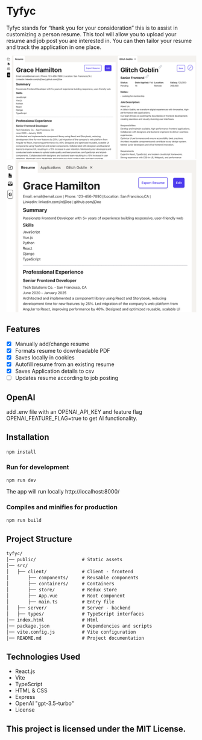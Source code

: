 # Tyfyc

Tyfyc stands for “thank you for your consideration” this is to assist in customizing a person resume. This tool will allow you to upload your resume and job post you are interested in. You can then tailor your resume and track the application in one place.

![Alt text](public/app-preview.png)
![Alt text](public/small-preview.png)

## Features
- [X] Manually add/change resume
- [X] Formats resume to downloadable PDF
- [X] Saves locally in cookies
- [X] Autofill resume from an existing resume
- [X] Saves Application details to csv
- [ ] Updates resume according to job posting

## OpenAI
add .env file with an OPENAI_API_KEY and feature flag OPENAI_FEATURE_FLAG=true to get AI functionality. 

## Installation
```
npm install
```

### Run for development
```
npm run dev
```
The app will run locally http://localhost:8000/

### Compiles and minifies for production
```
npm run build

```

## Project Structure
```
tyfyc/
│── public/                 # Static assets
│── src/
│   ├── client/             # Client - frontend
│       ├── components/     # Reusable components
│       ├── containers/     # Containers
│       ├── store/          # Redux store
│       ├── App.vue         # Root component
│       ├── main.ts         # Entry file
│   ├── server/             # Server - backend
│   ├── types/              # TypeScript interfaces
│── index.html              # Html
│── package.json            # Dependencies and scripts
│── vite.config.js          # Vite configuration
│── README.md               # Project documentation
```

## Technologies Used
- React.js
- Vite
- TypeScript
- HTML & CSS
- Express
- OpenAI "gpt-3.5-turbo"
- License

## This project is licensed under the MIT License.
